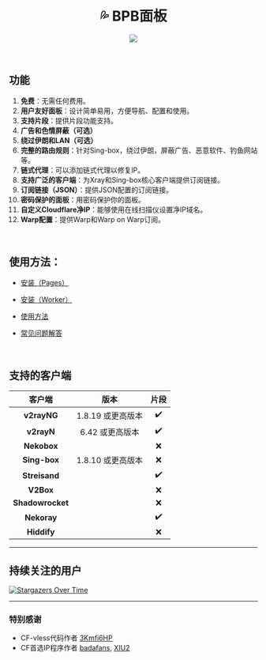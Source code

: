 <h1 align="center">💦 BPB面板</h1>


<p align="center">
  <img src="docs/assets/images/Panel.jpg">
</p>
<br>

## 功能

1. **免费**：无需任何费用。
2. **用户友好面板**：设计简单易用，方便导航、配置和使用。
3. **支持片段**：提供片段功能支持。
4. **广告和色情屏蔽（可选）**
5. **绕过伊朗和LAN（可选）**
6. **完整的路由规则**：针对Sing-box，绕过伊朗，屏蔽广告、恶意软件、钓鱼网站等。
7. **链式代理**：可以添加链式代理以修复IP。
8. **支持广泛的客户端**：为Xray和Sing-box核心客户端提供订阅链接。
9. **订阅链接（JSON）**：提供JSON配置的订阅链接。
10. **密码保护的面板**：用密码保护你的面板。
11. **自定义Cloudflare净IP**：能够使用在线扫描仪设置净IP域名。
12. **Warp配置**：提供Warp和Warp on Warp订阅。
<br>

## 使用方法：
- [安装（Pages）](docs/pages_installation_fa.md)

- [安装（Worker）](docs/worker_installation_fa.md)

- [使用方法](docs/configuration_fa.md)

- [常见问题解答](docs/faq.md)
<br>

## 支持的客户端
| 客户端  | 版本 | 片段 |
| :-------------: | :-------------: | :-------------: |
| **v2rayNG**  | 1.8.19 或更高版本  | :heavy_check_mark: |
| **v2rayN**  | 6.42 或更高版本  | :heavy_check_mark: |
| **Nekobox**  |   | :x: |
| **Sing-box**  | 1.8.10 或更高版本  | :x: |
| **Streisand**  |   | :heavy_check_mark: |
| **V2Box**  |   | :x: |
| **Shadowrocket**  |   | :x: |
| **Nekoray**  |   | :heavy_check_mark: |
| **Hiddify**  |   | :x: |


---

## 持续关注的用户
[![Stargazers Over Time](https://starchart.cc/bia-pain-bache/BPB-Worker-Panel.svg?variant=adaptive)](https://starchart.cc/bia-pain-bache/BPB-Worker-Panel)

---

### 特别感谢
- CF-vless代码作者 [3Kmfi6HP](https://github.com/3Kmfi6HP/EDtunnel)
- CF首选IP程序作者 [badafans](https://github.com/badafans/Cloudflare-IP-SpeedTest), [XIU2](https://github.com/XIU2/CloudflareSpeedTest)

